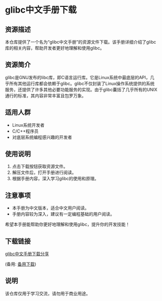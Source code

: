# glibc中文手册下载

## 资源描述

本仓库提供了一个名为“glibc中文手册”的资源文件下载。该手册详细介绍了glibc库的相关内容，帮助开发者更好地理解和使用glibc。

## 资源简介

glibc是GNU发布的libc库，即C语言运行库。它是Linux系统中最底层的API，几乎所有其他运行库都会依赖于glibc。glibc不仅封装了Linux操作系统提供的系统服务，还提供了许多其他必要功能服务的实现。由于glibc囊括了几乎所有的UNIX通行的标准，其内容非常丰富且包罗万象。

## 适用人群

- Linux系统开发者
- C/C++程序员
- 对底层系统编程感兴趣的开发者

## 使用说明

1. 点击下载按钮获取资源文件。
2. 解压文件后，打开手册进行阅读。
3. 根据手册内容，深入学习glibc的使用和原理。

## 注意事项

- 本手册为中文版本，适合中文用户阅读。
- 手册内容较为深入，建议有一定编程基础的用户阅读。

希望本手册能帮助你更好地理解和使用glibc，提升你的开发技能！

## 下载链接
[glibc中文手册下载分享](https://pan.quark.cn/s/cc4e6b8763ad) 

(备用: [备用下载](https://pan.baidu.com/s/1Tl_m5wgxiU7kyMmttAh-kA?pwd=1234))

## 说明

该仓库仅用于学习交流，请勿用于商业用途。
